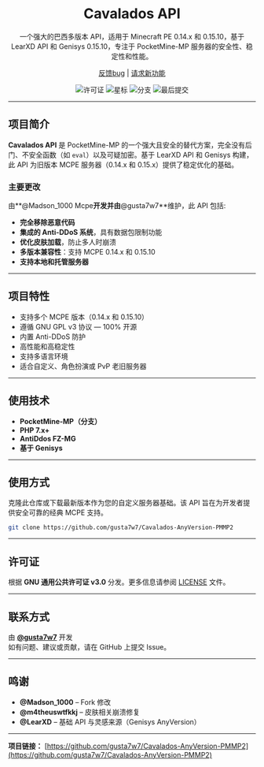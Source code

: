 <div align="center">
  <h1>Cavalados API</h1>
  <p>
    一个强大的巴西多版本 API，适用于 Minecraft PE 0.14.x 和 0.15.10，基于 LearXD API 和 Genisys 0.15.10，专注于 PocketMine-MP 服务器的安全性、稳定性和性能。
  </p>
  <p>
    <a href="https://github.com/gusta7w7/Cavalados-AnyVersion-PMMP2/issues">反馈bug</a> |
    <a href="https://github.com/gusta7w7/Cavalados-AnyVersion-PMMP2/issues">请求新功能</a>
  </p>
  <p>
    <img src="https://img.shields.io/github/license/gusta7w7/Cavalados-AnyVersion-PMMP2" alt="许可证">
    <img src="https://img.shields.io/github/stars/gusta7w7/Cavalados-AnyVersion-PMMP2?style=social" alt="星标">
    <img src="https://img.shields.io/github/forks/gusta7w7/Cavalados-AnyVersion-PMMP2?style=social" alt="分支">
    <img src="https://img.shields.io/github/last-commit/gusta7w7/Cavalados-AnyVersion-PMMP2" alt="最后提交">
  </p>
</div>

---

## 项目简介

**Cavalados API** 是 PocketMine-MP 的一个强大且安全的替代方案，完全没有后门、不安全函数（如 `eval`）以及可疑加密。基于 LearXD API 和 Genisys 构建，此 API 为旧版本 MCPE 服务器（0.14.x 和 0.15.x）提供了稳定优化的基础。

### 主要更改

由**@Madson_1000 Mcpe**开发并由**@gusta7w7**维护，此 API 包括:

- **完全移除恶意代码**
- **集成的 Anti-DDoS 系统**，具有数据包限制功能
- **优化皮肤加载**，防止多人时崩溃
- **多版本兼容性**：支持 MCPE 0.14.x 和 0.15.10
- **支持本地和托管服务器**

---

## 项目特性

- 支持多个 MCPE 版本（0.14.x 和 0.15.10）
- 遵循 GNU GPL v3 协议 — 100% 开源
- 内置 Anti-DDoS 防护
- 高性能和高稳定性
- 支持多语言环境
- 适合自定义、角色扮演或 PvP 老旧服务器

---

## 使用技术

- **PocketMine-MP（分支）**
- **PHP 7.x+**
- **AntiDdos FZ-MG**
- **基于 Genisys**

---

## 使用方式

克隆此仓库或下载最新版本作为您的自定义服务器基础。该 API 旨在为开发者提供安全可靠的经典 MCPE 支持。

```bash
git clone https://github.com/gusta7w7/Cavalados-AnyVersion-PMMP2
```

---

## 许可证

根据 **GNU 通用公共许可证 v3.0** 分发。更多信息请参阅 [LICENSE](LICENSE) 文件。

---

## 联系方式

由 **[@gusta7w7](https://github.com/gusta7w7)** 开发  
如有问题、建议或贡献，请在 GitHub 上提交 Issue。

---

## 鸣谢

- **@Madson_1000** – Fork 修改
- **@m4theuswtfkkj** – 皮肤相关崩溃修复
- **@LearXD** – 基础 API 与灵感来源（Genisys AnyVersion）

---

**项目链接：** [https://github.com/gusta7w7/Cavalados-AnyVersion-PMMP2](https://github.com/gusta7w7/Cavalados-AnyVersion-PMMP2)
